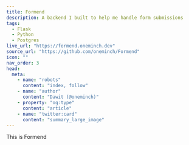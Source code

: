 ```yaml
---
title: Formend
description: A backend I built to help me handle form submissions
tags:
  - Flask
  - Python
  - Postgres
live_url: "https://formend.oneminch.dev"
source_url: "https://github.com/oneminch/Formend"
icon: ""
nav_order: 3
head:
  meta:
    - name: "robots"
      content: "index, follow"
    - name: "author"
      content: "Dawit (@oneminch)"
    - property: "og:type"
      content: "article"
    - name: "twitter:card"
      content: "summary_large_image"
---
```


This is Formend
